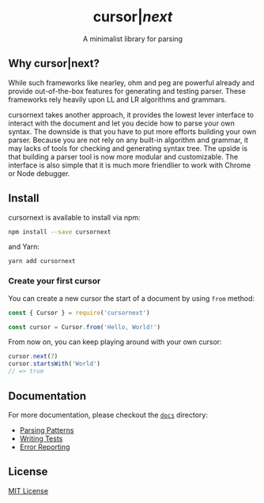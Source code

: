<h1 align="center">
  cursor|<i class="text-blue">next</i>
</h1>

<p align="center">A minimalist library for parsing</p>

## Why cursor|next?

While such frameworks like nearley, ohm and peg are powerful already and provide out-of-the-box features for generating and testing parser. These frameworks rely heavily upon LL and LR algorithms and grammars.

cursornext takes another approach, it provides the lowest lever interface to interact with the document and let you decide how to parse your own syntax. The downside is that you have to put more efforts building your own parser. Because you are not rely on any built-in algorithm and grammar, it may lacks of tools for checking and generating syntax tree. The upside is that building a parser tool is now more modular and customizable. The interface is also simple that it is much more friendlier to work with Chrome or Node debugger.

## Install

cursornext is available to install via npm:

```bash
npm install --save cursornext
```

and Yarn:

```
yarn add cursornext
```

### Create your first cursor

You can create a new cursor the start of a document by using `from` method:

```js
const { Cursor } = require('cursornext')

const cursor = Cursor.from('Hello, World!')
```

From now on, you can keep playing around with your own cursor:

```js
cursor.next(7)
cursor.startsWith('World')
// => true
```

## Documentation

For more documentation, please checkout the [`docs`](./docs) directory:

- [Parsing Patterns](./docs/01-parsing-patterns.md)
- [Writing Tests](./docs/02-writing-tests.md)
- [Error Reporting](./docs/03-error-reporting.md)

## License

[MIT License](LICENSE)
